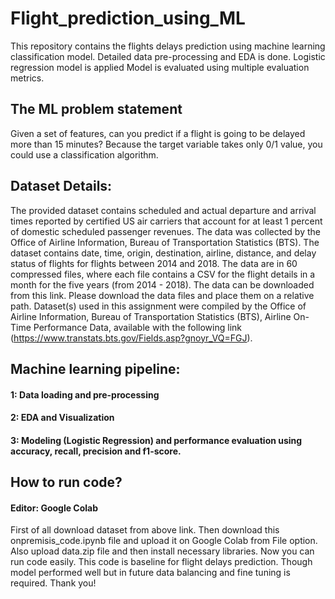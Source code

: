 # Flight_prediction_using_ML
This repository contains the flights delays prediction using machine learning classification model. 
Detailed data pre-processing and EDA is done.
Logistic regression model is applied
Model is evaluated using multiple evaluation metrics.
## The ML problem statement
Given a set of features, can you predict if a flight is going to be delayed more than 15 minutes?
Because the target variable takes only 0/1 value, you could use a classification algorithm.
## Dataset Details:
The provided dataset contains scheduled and actual departure and arrival times reported by certified US air carriers that account for at least 1 percent of domestic scheduled passenger revenues. The data was collected by the Office of Airline Information, Bureau of Transportation Statistics (BTS). The dataset contains date, time, origin, destination, airline, distance, and delay status of flights for flights between 2014 and 2018. The data are in 60 compressed files, where each file contains a CSV for the flight details in a month for the five years (from 2014 - 2018). The data can be downloaded from this link. Please download the data files and place them on a relative path. Dataset(s) used in this assignment were compiled by the Office of Airline Information, Bureau of Transportation Statistics (BTS), Airline On-Time Performance Data, available with the following link (https://www.transtats.bts.gov/Fields.asp?gnoyr_VQ=FGJ).
## Machine learning pipeline:
#### 1: Data loading and pre-processing
#### 2: EDA and Visualization
#### 3: Modeling  (Logistic Regression) and performance evaluation using accuracy, recall, precision and f1-score.
## How to run code?
#### Editor: Google Colab
First of all download dataset from above link.  Then download this onpremisis_code.ipynb file and upload it on Google Colab from File option. Also upload data.zip file and then install necessary libraries.
Now you can run code easily.
This code is baseline for flight delays prediction. Though model performed well but in future data balancing and fine tuning is required.
Thank you!


